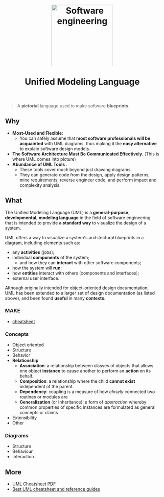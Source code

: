 


<h1 align="center">
<br>
  <a href="https://www.wikiwand.com/en/Unified_Modeling_Language"><img src="https://i.imgur.com/IGZSPlw.png" alt="Software engineering" width=200"></a>
  <br><br>
Unified Modeling Language 
  <br><br>
</h1>


> A **pictorial** language used to make software **blueprints**.



## Why

* **Most-Used and Flexible**:
	* You can safely assume that **most software professionals will be acquainted** with UML diagrams, thus making it the **easy alternative** to explain software design models.
* **The Software Architecture Must Be Communicated Effectively**. (This is where UML comes into picture)
* **Abundance of UML Tools** :
	* These tools cover much beyond just drawing diagrams.
	* They can generate code from the design, apply design patterns, mine requirements, reverse engineer code, and perform impact and complexity analysis.

## What 

The Unified Modeling Language (UML) is a **general-purpose**, **developmental**, **modeling language** in the field of software engineering that is intended to provide **a standard way** to visualize the design of a system.


UML offers a way to visualize a system's architectural blueprints in a diagram, including elements such as:

* any **activities** (jobs);
* individual **components** of the system;
	* and how they can **interact** with other software components;
* how the system will **run**;
* how **entities** interact with others (components and interfaces);
* external user interface.

Although originally intended for object-oriented design documentation, UML has been extended to a larger set of design documentation (as listed above), and been found **useful** in many **contexts**.

### MAKE 

* [cheatsheet](https://www.guru99.com/uml-cheatsheet-reference-guide.html)

### Concepts

* Object oriented	
* Structure
* Behavior
* **Relationship**
	* **Association**: a relationship between classes of objects that allows one object **instance** to cause another to perform an **action** on its behalf. 
	* **Composition**: a relationship where the child **cannot exist** independent of the parent. 
	* **Dependency**: coupling is a measure of how *closely* connected two routines or modules are
	* **Generalization** (or Inheritance): a form of *abstraction* whereby common properties of specific instances are formulated as general concepts or claims
* Extensibility
* Other

### Diagrams

* Structure
* Behaviour
* Interaction

## More 

* [UML Cheatsheet PDF](https://loufranco.com/wp-content/uploads/2012/11/cheatsheet.pdf)
* [Best UML cheatsheet and reference guides](https://modeling-languages.com/best-uml-cheatsheets-and-reference-guides/)